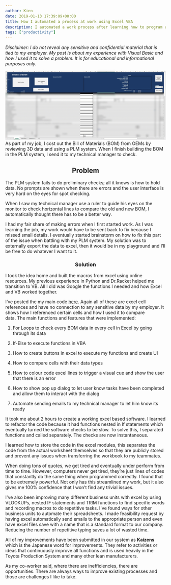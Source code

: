 ```yaml
---
author: Kien
date: 2019-01-13 17:39:09+00:00
title: How I automated a process at work using Excel VBA
description: I automated a work process after learning how to program and translated it in VB6
tags: ["productivity"]
---
```


_Disclaimer: I do not reveal any sensitive and confidential material that is tied to my employer. My post is about my experience with Visual Basic and how I used it to solve a problem. It is for educational and informational purposes only._

![](./project.gif)
As part of my job, I cost out the Bill of Materials (BOM) from OEMs by reviewing 3D data and using a PLM system. When I finish building the BOM in the PLM system, I send it to my technical manager to check.

## <center>Problem</center>

The PLM system fails to do preliminary checks; all it knows is how to hold data. No prompts are shown when there are errors and the user interface is very hard on the eyes for spot checking.

When I saw my technical manager use a ruler to guide his eyes on the monitor to check horizontal lines to compare the old and new BOM, I automatically thought there has to be a better way.

I had my fair share of making errors when I first started work. As I was learning the job, my work would have to be sent back to fix because I missed small details. I eventually started brainstorm on how to fix this part of the issue when battling with my PLM system. My solution was to externally export the data to excel, then it would be in my playground and I’ll be free to do whatever I want to it.

### <center>Solution</center>

I took the idea home and built the macros from excel using online resources. My previous experience in Python and Dr.Racket helped me transition to VB. All I did was Google the functions I needed and how Excel and VB worked together.

I’ve posted the my main code [here](https://github.com/kxdang/Excel-Macros-Checker). Again all of these are excel cell references and have no connection to any sensitive data by my employer. It shows how I referenced certain cells and how I used it to compare data. The main functions and features that were implemented:

1. For Loops to check every BOM data in every cell in Excel by going through its data

2) If-Else to execute functions in VBA

3. How to create buttons in excel to execute my functions and create UI

4) How to compare cells with their data types

5. How to colour code excel lines to trigger a visual cue and show the user that there is an error

6) How to show pop up dialog to let user know tasks have been completed and allow them to interact with the dialog

7. Automate sending emails to my technical manager to let him know its ready

It took me about 2 hours to create a working excel based software. I learned to refactor the code because it had functions nested in If statements which eventually turned the software checks to be slow. To solve this, I separated functions and called separately. The checks are now instantaneous.

I learned how to store the code in the excel modules, this separates the code from the actual worksheet themselves so that they are publicly stored and prevent any issues when transferring the workbook to my teammates.

When doing tons of quotes, we get tired and eventually under perform from time to time. However, computers never get tired, they’re just lines of codes that constantly do the same thing when programmed correctly. I found that to be extremely powerful. Not only has this streamlined my work, but it also gives me 100% confidence that I won’t find any trivial issues.

I've also been improving many different business units with excel by using VLOOKUPs, nested IF statements and TRIM functions to find specific words and recording macros to do repetitive tasks. I've found ways for other business units to automate their spreadsheets. I made feasibility request by having excel automatically send emails to the appropriate person and even have excel files save with a name that is a standard format to our company. Reducing the number of repetitive typing saves a lot of wasted time.

All of my improvements have been submitted in our system as **Kaizens** which is the Japanese word for improvements. They refer to activities or ideas that continuously improve all functions and is used heavily in the Toyota Production System and many other lean manufacturers.

As my co-worker said, where there are inefficiencies, there are opportunities. There are always ways to improve existing processes and those are challenges I like to take.
